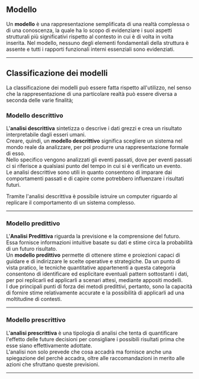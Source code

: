 ## Modello ##
Un **modello** è una rappresentazione semplificata di una realtà complessa o di una conoscenza, la quale ha lo scopo di evidenziare i suoi aspetti strutturali più significativi rispetto al contesto in cui è di volta in volta inserita. Nel modello, nessuno degli elementi fondamentali della struttura è assente e tutti i rapporti funzionali interni essenziali sono evidenziati.

-------------------------------------------------------------

## Classificazione dei modelli ##

La classificazione dei modelli può essere fatta rispetto all'utilizzo, nel senso che la rappresentazione di una particolare realtà può essere diversa a seconda delle varie finalità;

### Modello descrittivo ###
L'**analisi descrittiva** sintetizza o descrive i dati grezzi e crea un risultato interpretabile dagli esseri umani.<br />
Creare, quindi, un **modello descrittivo** significa scegliere un sistema nel mondo reale da analizzare, per poi produrre una rappresentazione formale di esso.<br />
Nello specifico vengono analizzati gli eventi passati, dove per eventi passati ci si riferisce a qualsiasi punto del tempo in cui si è verificato un evento.<br />
Le analisi descrittive sono utili in quanto consentono di imparare dai comportamenti passati e di capire come potrebbero influenzare i risultati futuri.<br />

Tramite l'analisi descrittiva è possibile istruire un computer riguardo al replicare il comportamento di un sistema complesso.

-------------------------------------------------------------

### Modello predittivo ###
L'**Analisi Predittiva** riguarda la previsione e la comprensione del futuro. Essa fornisce informazioni intuitive basate su dati e stime circa la probabilità di un futuro risultato.<br />
Un **modello predittivo** permette di ottenere stime e proiezioni capaci di guidare e di indirizzare le scelte operative e strategiche. Da un punto di vista pratico, le tecniche quantitative appartenenti a questa categoria consentono di identificare ed esplicitare eventuali pattern sottostanti i dati, per poi replicarli ed applicarli a scenari attesi, mediante appositi modelli.<br />
I due principali punti di forza dei metodi predittivi, pertanto, sono la capacità di fornire stime relativamente accurate e la possibilità di applicarli ad una moltitudine di contesti.

-------------------------------------------------------------

### Modello prescrittivo ###
L'**analisi prescrittiva** è una tipologia di analisi che tenta di quantificare l'effetto delle future decisioni per consigliare i possibili risultati prima che esse siano effettivamente adottate.<br />
L'analisi non solo prevede che cosa accadrà ma fornisce anche una spiegazione del perchè accadra, oltre alle raccomandazioni in merito alle azioni che sfruttano queste previsioni.<br />

-------------------------------------------------------------